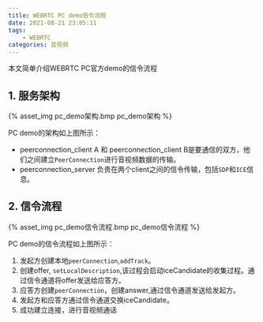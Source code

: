 ```yaml
---
title: WEBRTC PC demo信令流程
date: 2021-08-21 23:05:11
tags:
    - WEBRTC
categories: 音视频
---
```


本文简单介绍WEBRTC PC官方demo的信令流程

<!-- more -->

## 1. 服务架构
{% asset_img pc_demo架构.bmp pc_demo架构 %}

PC demo的架构如上图所示：
- peerconnection_client A 和 peerconnection_client B是要通信的双方，他们之间建立`PeerConnection`进行音视频数据的传输。
- peerconnection_server 负责在两个client之间的信令传输，包括`SDP`和`ICE`信息。


## 2. 信令流程

{% asset_img pc_demo信令流程.bmp pc_demo信令流程 %}

PC demo的信令流程如上图所示：

1. 发起方创建本地`peerConnection`,`addTrack`。
2. 创建offer, `setLocalDescription`,该过程会启动iceCandidate的收集过程。通过信令通道将offer发送给应答方。
3. 应答方创建`peerConnection`，创建answer,通过信令通道发送给发起方。
4. 发起方和应答方通过信令通道交换iceCandidate。
5. 成功建立连接，进行音视频通话
